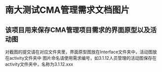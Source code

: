 # 南大测试CMA管理需求文档图片
## 该项目用来保存CMA管理项目需求的界面原型以及活动图
对截图的提交请在对应文件夹里，界面原型图放在Interface文件夹中，活动图放在activity文件夹中
图片命名请使用需求编号，如3.1.12人员管理的活动图保存在activity文件夹中，名称为3.1.12.xxx
